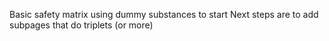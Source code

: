 Basic safety matrix using dummy substances to start
Next steps are to add subpages that do triplets (or more)

